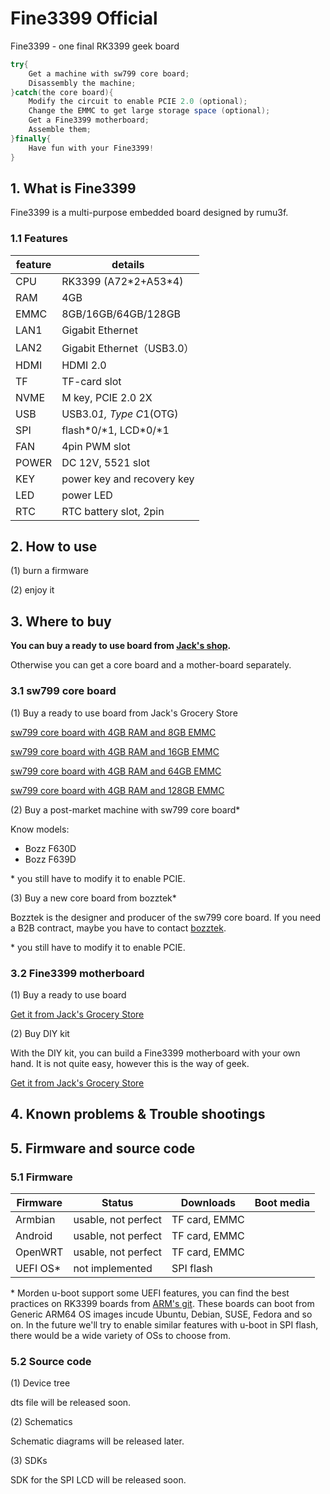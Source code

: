 # Fine3399 Official

 Fine3399 - one final RK3399 geek board

```Java
try{
    Get a machine with sw799 core board;
    Disassembly the machine;
}catch(the core board){
    Modify the circuit to enable PCIE 2.0 (optional);
    Change the EMMC to get large storage space (optional);
    Get a Fine3399 motherboard;
    Assemble them;
}finally{
    Have fun with your Fine3399!
}
```

## 1. What is Fine3399

Fine3399 is a multi-purpose embedded board designed by rumu3f.

### 1.1 Features

feature| details
-------|--------
CPU | RK3399 (A72\*2+A53\*4)
RAM | 4GB 
EMMC| 8GB/16GB/64GB/128GB
LAN1| Gigabit Ethernet 
LAN2| Gigabit Ethernet（USB3.0）
HDMI| HDMI 2.0
TF| TF-card slot
NVME| M key, PCIE 2.0 2X
USB | USB3.0*1, Type C*1(OTG)
SPI | flash\*0/\*1, LCD\*0/\*1
FAN | 4pin PWM slot
POWER| DC 12V, 5521 slot
KEY | power key and recovery key
LED | power LED
RTC | RTC battery slot, 2pin


## 2. How to use

(1) burn a firmware

(2) enjoy it

## 3. Where to buy

**You can buy a ready to use board from [Jack's shop](https://jack).**

 Otherwise you can get a core board and a mother-board separately.

### 3.1 sw799 core board

(1) Buy a ready to use board from Jack's Grocery Store

[sw799 core board with 4GB RAM and 8GB EMMC](https://jack)

[sw799 core board with 4GB RAM and 16GB EMMC](https://jack)

[sw799 core board with 4GB RAM and 64GB EMMC](https://jack)

[sw799 core board with 4GB RAM and 128GB EMMC](https://jack)

(2) Buy a post-market machine with sw799 core board\*

Know models:

+ Bozz F630D
+ Bozz F639D


\* you still have to modify it to enable PCIE.

(3) Buy a new core board from bozztek\*

Bozztek is the designer and producer of the sw799 core board. If you need a B2B contract, maybe you have to contact [bozztek](http://www.bozztek.com/).

\* you still have to modify it to enable PCIE.

### 3.2 Fine3399 motherboard

(1) Buy a ready to use board

[Get it from Jack's Grocery Store](https://jack)

(2) Buy DIY kit

With the DIY kit, you can build a Fine3399 motherboard with your own hand.
It is not quite easy, however this is the way of geek.

[Get it from Jack's Grocery Store](https://jack)

## 4. Known problems & Trouble shootings

## 5. Firmware and source code

### 5.1 Firmware

Firmware | Status | Downloads | Boot media
---------|--------|-----------|-----------
Armbian | usable, not perfect | TF card, EMMC
Android | usable, not perfect | TF card, EMMC
OpenWRT | usable, not perfect | TF card, EMMC
UEFI OS\* | not implemented | SPI flash

\* Morden u-boot support some UEFI features, you can find the best practices on RK3399 boards from [ARM's git](https://gitlab.arm.com/systemready/firmware-build/rk3399-manifest/-/blob/main/README.md). These boards can boot from Generic ARM64 OS images incude Ubuntu, Debian, SUSE, Fedora and so on. In the future we'll try to enable similar features with u-boot in SPI flash, there would be a wide variety of OSs to choose from.

### 5.2 Source code

(1) Device tree

dts file will be released soon.

(2) Schematics

Schematic diagrams will be released later.

(3) SDKs

SDK for the SPI LCD will be released soon.